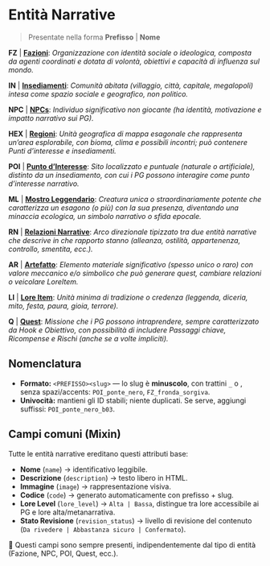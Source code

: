 # Entità Narrative

> Presentate nella forma **Prefisso** | **Nome**


**FZ** | **[Fazioni](l01-fazioni.md)**: *Organizzazione con identità sociale o ideologica, composta da agenti coordinati e dotata di volontà, obiettivi e capacità di influenza sul mondo.*

**IN** | **[Insediamenti](l02-insediamenti.md)**: *Comunità abitata (villaggio, città, capitale, megalopoli) intesa come spazio sociale e geografico, non politico.*

**NPC** | **[NPCs](l03-npcs.md)**: *Individuo significativo non giocante (ha identità, motivazione e impatto narrativo sui PG).*

**HEX** | **[Regioni](l10n-hex.md)**: *Unità geografica di mappa esagonale che rappresenta un’area esplorabile, con bioma, clima e possibili incontri; può contenere Punti d’interesse e insediamenti.*

**POI**  | **[Punto d’Interesse](l04-poi.md)**: *Sito localizzato e puntuale (naturale o artificiale), distinto da un insediamento, con cui i PG possono interagire come punto d’interesse narrativo.*

**ML** | **[Mostro Leggendario](l07-monster.md)**: *Creatura unica o straordinariamente potente che caratterizza un esagono (o più) con la sua presenza, diventando una minaccia ecologica, un simbolo narrativo o sfida epocale.*

**RN** | **[Relazioni Narrative](l09-relation.md)**: *Arco direzionale tipizzato tra due entità narrative che descrive in che rapporto stanno (alleanza, ostilità, appartenenza, controllo, smentita, ecc.).*

**AR** | **[Artefatto](l08-artifact.md)**: *Elemento materiale significativo (spesso unico o raro) con valore meccanico e/o simbolico che può generare quest, cambiare relazioni o veicolare LoreItem.*

**LI** | **[Lore Item](l05-lore-item.md)**: *Unità minima di tradizione o credenza (leggenda, diceria, mito, festa, paura, gioia, terrore).*

**Q** | **[Quest](l06-quest.md)**: *Missione che i PG possono intraprendere, sempre caratterizzato da Hook e Obiettivo, con possibilità di includere Passaggi chiave, Ricompense e Rischi (anche se a volte impliciti).*

## Nomenclatura

- **Formato:** `<PREFISSO><slug>` — lo slug è **minuscolo**, con trattini `_` o , senza spazi/accents: `POI_ponte_nero`, `FZ_fronda_sorgiva`.
- **Univocità:** mantieni gli ID stabili; niente duplicati. Se serve, aggiungi suffissi: `POI_ponte_nero_b03`.

## Campi comuni (Mixin)

Tutte le entità narrative ereditano questi attributi base:

- **Nome** (`name`) → identificativo leggibile.
- **Descrizione** (`description`) → testo libero in HTML.
- **Immagine** (`image`) → rappresentazione visiva.
- **Codice** (`code`) → generato automaticamente con prefisso + slug.
- **Lore Level** (`lore_level`) → `Alta | Bassa`, distingue tra lore accessibile ai PG e lore alta/metanarrativa.
- **Stato Revisione** (`revision_status`) → livello di revisione del contenuto (`Da rivedere | Abbastanza sicuro | Confermato`).

📌 Questi campi sono sempre presenti, indipendentemente dal tipo di entità (Fazione, NPC, POI, Quest, ecc.).
